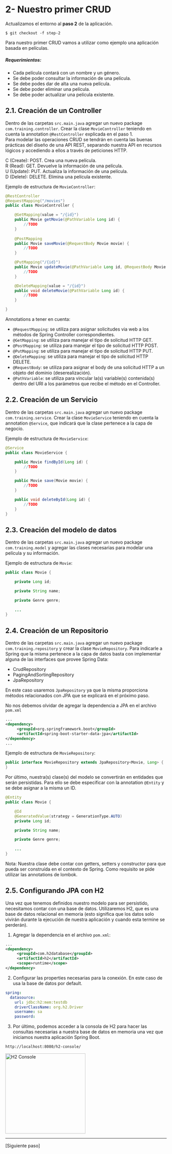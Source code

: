# 2- Nuestro primer CRUD


Actualizamos el entorno al **paso 2** de la aplicación.
```
$ git checkout -f step-2
``` 

Para nuestro primer CRUD vamos a utilizar como ejemplo una aplicación basada en películas. 
##### Requerimientos:
- Cada película contará con un nombre y un género.
- Se debe poder consultar la información de una película.
- Se debe podes dar de alta una nueva película.
- Se debe poder eliminar una película.
- Se debe poder actualizar una película existente.

## 2.1. Creación de un Controller
Dentro de las carpetas `src.main.java` agregar un nuevo package `com.training.controller`. Crear la clase `MovieController` teniendo en cuenta la annotation `@RestController` explicada en el paso 1.<br />
Para modelar las operaciones CRUD se tendrán en cuenta las buenas prácticas del diseño de una API REST, separando nuestra API en recursos lógicos y accediendo a ellos a través de peticiones HTTP.

C (Create): POST. Crea una nueva película.<br />
R (Read): GET. Devuelve la información de una película.<br />
U (Update): PUT. Actualiza la información de una película.<br />
D (Delete): DELETE. Elimina una película existente.<br />

Ejemplo de estructura de `MovieController`:

```java
@RestController
@RequestMapping("/movies")
public class MovieController {

    @GetMapping(value = "/{id}")
    public Movie getMovie(@PathVariable Long id) {
        //TODO
    }
    
    @PostMapping
    public Movie saveMovie(@RequestBody Movie movie) {
        //TODO
    }

    @PutMapping("/{id}")
    public Movie updateMovie(@PathVariable Long id, @RequestBody Movie movie) {
        //TODO
    }

    @DeleteMapping(value = "/{id}")
    public void deleteMovie(@PathVariable Long id) {
        //TODO
    }

}
```

Annotations a tener en cuenta:
- `@RequestMapping`: se utiliza para asignar solicitudes via web a los métodos de Spring Controller correspondientes.
- `@GetMapping`: se utiliza para manejar el tipo de solicitud HTTP GET.
- `@PostMapping`: se utiliza para manejar el tipo de solicitud HTTP POST.
- `@PutMapping`: se utiliza para manejar el tipo de solicitud HTTP PUT.
- `@DeleteMapping`: se utiliza para manejar el tipo de solicitud HTTP DELETE.
- `@RequestBody`: se utiliza para asignar el body de una solicitud HTTP a un objeto del dominio (deserealización).
- `@PathVariable`: se utiliza para vincular la(s) variable(s) contenida(s) dentro del URI a los parámetros que recibe el método en el Controller.

## 2.2. Creación de un Servicio
Dentro de las carpetas `src.main.java` agregar un nuevo package `com.training.service`. Crear la clase `MovieService` teniendo en cuenta la annotation `@Service`, que indicará que la clase pertenece a la capa de negocio.

Ejemplo de estructura de `MovieService`:

```java
@Service
public class MovieService {

    public Movie findById(Long id) {
        //TODO
    }

    public Movie save(Movie movie) {
        //TODO
    }

    public void deleteById(Long id) {
        //TODO
    }
}
```

## 2.3. Creación del modelo de datos
Dentro de las carpetas `src.main.java` agregar un nuevo package `com.training.model` y agregar las clases necesarias para modelar una película y su información.

Ejemplo de estructura de `Movie`:

```java
public class Movie {

    private Long id;

    private String name;

    private Genre genre;
    
    ...
}
```

## 2.4. Creación de un Repositorio
Dentro de las carpetas `src.main.java` agregar un nuevo package `com.training.repository` y crear la clase `MovieRepository`.
Para indicarle a Spring que la misma pertenece a la capa de datos basta con implementar alguna de las interfaces que provee Spring Data:
- CrudRepository
- PagingAndSortingRepository
- JpaRepository

En este caso usaremos `JpaRepository` ya que la misma proporciona métodos relacionados con JPA que se explicará en el próximo paso.

No nos debemos olvidar de agregar la dependencia a JPA en el archivo `pom.xml`

```xml
...
<dependency>
     <groupId>org.springframework.boot</groupId>
     <artifactId>spring-boot-starter-data-jpa</artifactId>
</dependency>
...
```

Ejemplo de estructura de `MovieRepository`:

```java
public interface MovieRepository extends JpaRepository<Movie, Long> {
}
```

Por último, nuestra(s) clase(s) del modelo se convertirán en entidades que serán persistidas. Para ello se debe especificar con la annotation `@Entity` y se debe asignar a la misma un ID.

```java
@Entity
public class Movie {

    @Id
    @GeneratedValue(strategy = GenerationType.AUTO)
    private Long id;

    private String name;

    private Genre genre;
    
    ...
}
```

Nota: Nuestra clase debe contar con getters, setters y constructor para que pueda ser construída en el contexto de Spring. Como requisito se pide utilizar las annotations de lombok.


## 2.5. Configurando JPA con H2
Una vez que tenemos definidos nuestro modelo para ser persistido, necesitamos contar con una base de datos. Utilizaremos H2, que es una base de datos relacional en memoria (esto significa que los datos solo vivirán durante la ejecución de nuestra aplicación y cuando esta termine se perderán).

1) Agregar la dependencia en el archivo  `pom.xml`:
```xml
...
<dependency>
     <groupId>com.h2database</groupId>
     <artifactId>h2</artifactId>
     <scope>runtime</scope>
</dependency>
```
2) Configurar las properties necesarias para la conexión. En este caso de usa la base de datos por default. 
```yaml
spring:
  datasource:
    url: jdbc:h2:mem:testdb
    driverClassName: org.h2.Driver
    username: sa
    password:
```

3) Por último, podemos acceder a la consola de H2 para hacer las consultas necesarias a nuestra base de datos en memoria una vez que iniciamos nuestra aplicación Spring Boot.
```
http://localhost:8080/h2-console/
```

<img src="images/2.1-h2_console.png" width="250" alt="H2 Console"/>

---
[Siguiente paso]
